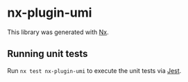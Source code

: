 # nx-plugin-umi

This library was generated with [Nx](https://nx.dev).

## Running unit tests

Run `nx test nx-plugin-umi` to execute the unit tests via [Jest](https://jestjs.io).
